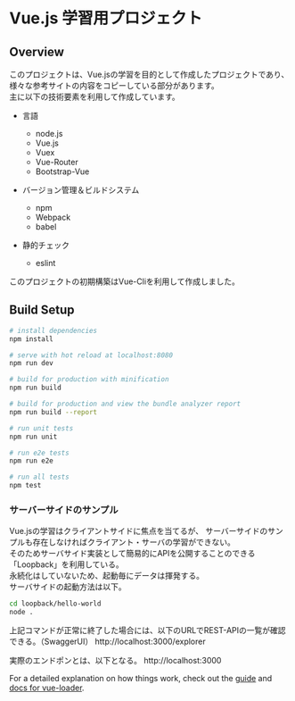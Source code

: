 # Vue.js 学習用プロジェクト

## Overview
このプロジェクトは、Vue.jsの学習を目的として作成したプロジェクトであり、  
様々な参考サイトの内容をコピーしている部分があります。  
主に以下の技術要素を利用して作成しています。

- 言語
  - node.js
  - Vue.js
  - Vuex
  - Vue-Router
  - Bootstrap-Vue
  
- バージョン管理＆ビルドシステム
  - npm
  - Webpack
  - babel

- 静的チェック
  - eslint

このプロジェクトの初期構築はVue-Cliを利用して作成しました。  

## Build Setup

``` bash
# install dependencies
npm install

# serve with hot reload at localhost:8080
npm run dev

# build for production with minification
npm run build

# build for production and view the bundle analyzer report
npm run build --report

# run unit tests
npm run unit

# run e2e tests
npm run e2e

# run all tests
npm test
```

### サーバーサイドのサンプル
Vue.jsの学習はクライアントサイドに焦点を当てるが、
サーバーサイドのサンプルも存在しなければクライアント・サーバの学習ができない。  
そのためサーバサイド実装として簡易的にAPIを公開することのできる「Loopback」を利用している。  
永続化はしていないため、起動毎にデータは揮発する。  
サーバサイドの起動方法は以下。
```bash
cd loopback/hello-world
node .
```
上記コマンドが正常に終了した場合には、以下のURLでREST-APIの一覧が確認できる。（SwaggerUI）
http://localhost:3000/explorer

実際のエンドポンとは、以下となる。
http://localhost:3000



For a detailed explanation on how things work, check out the [guide](http://vuejs-templates.github.io/webpack/) and [docs for vue-loader](http://vuejs.github.io/vue-loader).
